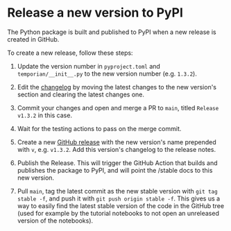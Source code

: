 # Release a new version to PyPI

The Python package is built and published to PyPI when a new release is created in GitHub.

To create a new release, follow these steps:

1. Update the version number in `pyproject.toml` and `temporian/__init__.py` to the new version number (e.g. `1.3.2`).

2. Edit the [changelog](../CHANGELOG.md) by moving the latest changes to the new version's section and clearing the latest changes one.

3. Commit your changes and open and merge a PR to `main`, titled `Release v1.3.2` in this case.

4. Wait for the testing actions to pass on the merge commit.

5. Create a new [GitHub release](https://docs.github.com/en/repositories/releasing-projects-on-github/managing-releases-in-a-repository#creating-a-release) with the new version's name prepended with `v`, e.g. `v1.3.2`. Add this version's changelog to the release notes.

6. Publish the Release. This will trigger the GitHub Action that builds and publishes the package to PyPI, and will point the /stable docs to this new version.

7. Pull `main`, tag the latest commit as the new stable version with `git tag stable -f`, and push it with `git push origin stable -f`. This gives us a way to easily find the latest stable version of the code in the GitHub tree (used for example by the tutorial notebooks to not open an unreleased version of the notebooks).
